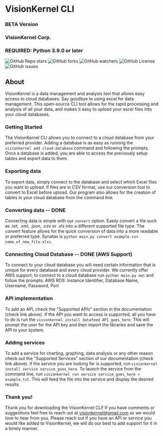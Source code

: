 # VisionKernel CLI
### BETA Version
### VisionKernel Corp.

### REQUIRED: Python 3.9.0 or later


![GitHub Repo stars](https://img.shields.io/github/stars/nicksimpkins/visionkernel_cli)
![GitHub forks](https://img.shields.io/github/forks/nicksimpkins/visionkernel_cli)
![GitHub watchers](https://img.shields.io/github/watchers/nicksimpkins/visionkernel_cli)
![GitHub License](https://img.shields.io/github/license/nicksimpkins/visionkernel_cli)
![GitHub issues](https://img.shields.io/github/issues/nicksimpkins/visionkernel_cli)


## About

VisionKernel is a data management and analysis tool that allows easy access to cloud databases. Say goodbye to using excel for data management. This open-source CLI tool allows for the rapid processing and analysis of all your data, and makes it easy to upload your excel files into your cloud databases.

### Getting Started

The VisionKernel CLI allows you to connect to a cloud database from your preferred provider. Adding a database is as easy as running the `visionkernel add cloud-database` command and following the prompts. Once a database is added, you are able to access the previously setup tables and export data to them.


### Exporting data

To export data, simply connect to the database and select which Excel files you want to upload. If files are in CSV format, use our conversion tool to convert to Excel before upload. Our program also allows for the creation of tables in your cloud database from the command line.

### Converting data -- DONE

Converting data is simple with our `convert` option. Easily convert a file such as .txt, .xml, .json, .csv or .xls into a different supported file type. The convert feature allows for the quick conversion of data into a more readable or preferred type. Synatax is `python main.py convert example.csv name_of_new_file.xlxs`.

### Connecting Cloud Database -- DONE (AWS Support)

To connect to your cloud database you will need certain information that is unique for every database and every cloud provider. We currently offer AWS support; to connect to a cloud database run `python main.py aws` and follow the prompts.
AWS RDS: Instance Identifier, Database Name, Username, Password, Port


### API implementation

To add an API, check the "Supported APIs" section in the documentation (check link above). If the API you want to access is supported, all you have to do is run the `visionkernel install datafeed API_goes_here`. This will prompt the user for the API key and then import the libraries and save the API to your system.

### Adding services

To add a service for charting, graphing, data analysis or any other reason check out the "Supported Services" section of our documentation (check link above). If the service you are looking for is supported, run `visionkernel install service service_goes_here`. To launch the service from the command line, run `visionkernel run service service_goes_here < example.txt`. This will feed the file into the service and display the desired results.  

### Thank you!

Thank you for downloading the VisionKernel CLI! If you have comments or suggestions feel free to reach out at visionkernel@gmail.com as we would love to hear from you. Please reach out if you have an API or service you would like added to VisionKernel, we will do our best to add support for it in a timely manner.

